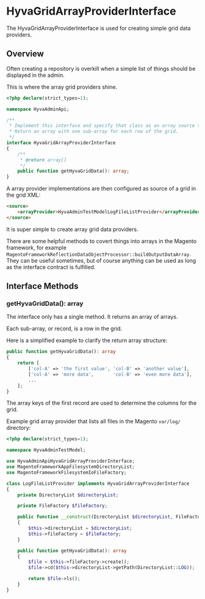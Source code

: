 # HyvaGridArrayProviderInterface

The HyvaGridArrayProviderInterface is used for creating simple grid data providers.

## Overview

Often creating a repository is overkill when a simple list of things should be displayed in the admin.

This is where the array grid providers shine.

```php
<?php declare(strict_types=1);

namespace HyvaAdminApi;

/**
 * Implement this interface and specify that class as an array source type for a hyva grid.
 * Return an array with one sub-array for each row of the grid.
 */
interface HyvaGridArrayProviderInterface
{
    /**
     * @return array[]
     */
    public function getHyvaGridData(): array;
}
```

A array provider implementations are then configured as source of a grid in the grid XML:

```html
<source>
    <arrayProvider>HyvaAdminTestModelLogFileListProvider</arrayProvider>
</source>
```

It is super simple to create array grid data providers.

There are some helpful methods to covert things into arrays in the Magento framework, for example `MagentoFrameworkReflectionDataObjectProcessor::buildOutputDataArray`. They can be useful sometimes, but of course anything can be used as long as the interface contract is fulfilled.

## Interface Methods

### getHyvaGridData(): array

The interface only has a single method. It returns an array of arrays.

Each sub-array, or record, is a row in the grid.

Here is a simplified example to clarify the return array structure:

```php
public function getHyvaGridData(): array
{
    return [
        ['col-A' => 'the first value', 'col-B' => 'another value'],
        ['col-A' => 'more data',       'col-B' => 'even more data'],
        ...
    ];
}
```

The array keys of the first record are used to determine the columns for the grid.

Example grid array provider that lists all files in the Magento `var/log/` directory:

```php
<?php declare(strict_types=1);

namespace HyvaAdminTestModel;

use HyvaAdminApiHyvaGridArrayProviderInterface;
use MagentoFrameworkAppFilesystemDirectoryList;
use MagentoFrameworkFilesystemIoFileFactory;

class LogFileListProvider implements HyvaGridArrayProviderInterface
{
    private DirectoryList $directoryList;

    private FileFactory $fileFactory;

    public function __construct(DirectoryList $directoryList, FileFactory $fileFactory)
    {
        $this->directoryList = $directoryList;
        $this->fileFactory = $fileFactory;
    }

    public function getHyvaGridData(): array
    {
        $file = $this->fileFactory->create();
        $file->cd($this->directoryList->getPath(DirectoryList::LOG));

        return $file->ls();
    }
}
```


